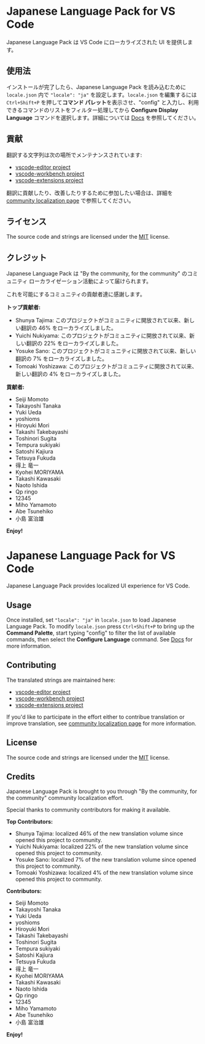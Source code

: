 #  Japanese Language Pack for VS Code

Japanese Language Pack は VS Code にローカライズされた UI を提供します。

## 使用法

インストールが完了したら、Japanese Language Pack を読み込むために `locale.json` 内で `"locale": "ja"` を設定します。`locale.json` を編集するには `Ctrl+Shift+P` を押して**コマンド パレット**を表示させ、"config" と入力し、利用できるコマンドのリストをフィルター処理してから **Configure Display Language** コマンドを選択します。詳細については [Docs](https://go.microsoft.com/fwlink/?LinkId=761051) を参照してください。

## 貢献

翻訳する文字列は次の場所でメンテナンスされています:

* [vscode-editor project](https://www.transifex.com/microsoft-oss/vscode-editor/dashboard/)
* [vscode-workbench project](https://www.transifex.com/microsoft-oss/vscode-workbench/dashboard/)
* [vscode-extensions project](https://www.transifex.com/microsoft-oss/vscode-extensions/dashboard/)

翻訳に貢献したり、改善したりするために参加したい場合は、詳細を [community localization page](https://aka.ms/vscodeloc) で参照してください。

## ライセンス

The source code and strings are licensed under the [MIT](https://github.com/Microsoft/vscode-loc/blob/master/LICENSE.md) license.

## クレジット

Japanese Language Pack は "By the community, for the community" のコミュニティ ローカライゼーション活動によって届けられます。

これを可能にするコミュニティの貢献者達に感謝します。

**トップ貢献者:**

* Shunya Tajima: このプロジェクトがコミュニティに開放されて以来、新しい翻訳の 46% をローカライズしました。
* Yuichi Nukiyama: このプロジェクトがコミュニティに開放されて以来、新しい翻訳の 22% をローカライズしました。
* Yosuke Sano: このプロジェクトがコミュニティに開放されて以来、新しい翻訳の 7% をローカライズしました。
* Tomoaki Yoshizawa: このプロジェクトがコミュニティに開放されて以来、新しい翻訳の 4% をローカライズしました。

**貢献者:**

* Seiji Momoto
* Takayoshi Tanaka
* Yuki Ueda
* yoshioms
* Hiroyuki Mori
* Takashi Takebayashi
* Toshinori Sugita
* Tempura sukiyaki
* Satoshi Kajiura
* Tetsuya Fukuda
* 得上 竜一
* Kyohei MORIYAMA
* Takashi Kawasaki
* Naoto Ishida
* Qp ringo
* 12345
* Miho Yamamoto
* Abe Tsunehiko
* 小島 富治雄

**Enjoy!**


#  Japanese Language Pack for VS Code

Japanese Language Pack provides localized UI experience for VS Code.

## Usage

Once installed, set `"locale": "ja"` in `locale.json` to load Japanese Language Pack. To modify `locale.json` press `Ctrl+Shift+P` to bring up the **Command Palette**, start typing "config" to filter the list of available commands, then select the **Configure Language** command. See [Docs](https://go.microsoft.com/fwlink/?LinkId=761051) for more information.

## Contributing

The translated strings are maintained here:

* [vscode-editor project](https://www.transifex.com/microsoft-oss/vscode-editor/dashboard/)
* [vscode-workbench project](https://www.transifex.com/microsoft-oss/vscode-workbench/dashboard/)
* [vscode-extensions project](https://www.transifex.com/microsoft-oss/vscode-extensions/dashboard/)

If you'd like to participate in the effort either to contribue translation or improve translation, see [community localization page](https://aka.ms/vscodeloc) for more information.

## License

The source code and strings are licensed under the [MIT](https://github.com/Microsoft/vscode-loc/blob/master/LICENSE.md) license.

## Credits

Japanese Language Pack is brought to you through "By the community, for the community" community localization effort.

Special thanks to community contributors for making it available.

**Top Contributors:**

* Shunya Tajima: localized 46% of the new translation volume since opened this project to community.
* Yuichi Nukiyama: localized 22% of the new translation volume since opened this project to community.
* Yosuke Sano: localized 7% of the new translation volume since opened this project to community.
* Tomoaki Yoshizawa: localized 4% of the new translation volume since opened this project to community.

**Contributors:**

* Seiji Momoto
* Takayoshi Tanaka
* Yuki Ueda
* yoshioms
* Hiroyuki Mori
* Takashi Takebayashi
* Toshinori Sugita
* Tempura sukiyaki
* Satoshi Kajiura
* Tetsuya Fukuda
* 得上 竜一
* Kyohei MORIYAMA
* Takashi Kawasaki
* Naoto Ishida
* Qp ringo
* 12345
* Miho Yamamoto
* Abe Tsunehiko
* 小島 富治雄

**Enjoy!**
